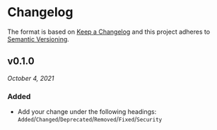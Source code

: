 # Changelog

The format is based on [Keep a Changelog](http://keepachangelog.com/en/1.0.0/)
and this project adheres to [Semantic Versioning](http://semver.org/spec/v2.0.0.html).


v0.1.0
------------------------------
*October 4, 2021*

### Added
- Add your change under the following headings: `Added`/`Changed`/`Deprecated`/`Removed`/`Fixed`/`Security`
